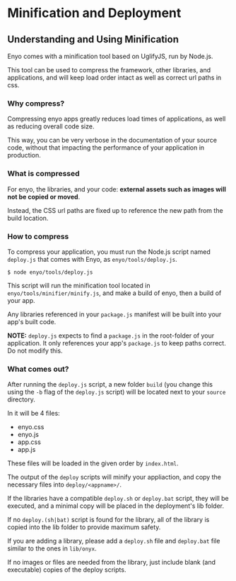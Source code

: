 # Minification and Deployment
## Understanding and Using Minification

Enyo comes with a minification tool based on UglifyJS, run by Node.js.

This tool can be used to compress the framework, other libraries, and applications, and will keep load order intact as well as correct url paths in css.

### Why compress?

Compressing enyo apps greatly reduces load times of applications, as well as reducing overall code size.

This way, you can be very verbose in the documentation of your source code, without that impacting the performance of your application in production.

### What is compressed

For enyo, the libraries, and your code: **external assets such as images will not be copied or moved**.

Instead, the CSS url paths are fixed up to reference the new path from the build location.

### How to compress

To compress your application, you must run the Node.js script named `deploy.js` that comes with Enyo, as `enyo/tools/deploy.js`.

    $ node enyo/tools/deploy.js

This script will run the minification tool located in `enyo/tools/minifier/minify.js`, and make a build of enyo, then a build of your app.

Any libraries referenced in your `package.js` manifest will be built into your app's built code.

**NOTE:** `deploy.js` expects to find a `package.js` in the root-folder of your application. It only references your app's `package.js` to keep paths correct. Do not modify this.

### What comes out?

After running the `deploy.js` script, a new folder `build` (you change this using the `-b` flag of the `deploy.js` script) will be located next to your `source` directory.

In it will be 4 files:
- enyo.css
- enyo.js
- app.css
- app.js

These files will be loaded in the given order by `index.html`.

The output of the `deploy` scripts will minify your appliaction, and copy the necessary files into `deploy/<appname>/`.

If the libraries have a compatible `deploy.sh` or `deploy.bat` script, they will be executed, and a minimal copy will be placed in the deployment's lib folder.

If no `deploy.(sh|bat)` script is found for the library, all of the library is copied into the lib folder to provide maximum safety.

If you are adding a library, please add a `deploy.sh` file and `deploy.bat` file similar to the ones in `lib/onyx`.

If no images or files are needed from the library, just include blank (and executable) copies of the deploy scripts.

